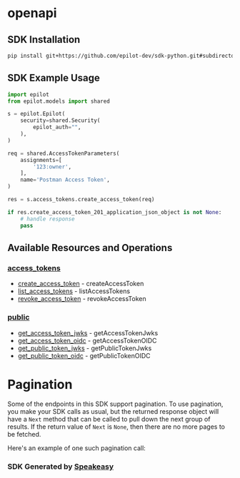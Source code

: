 # openapi

<!-- Start SDK Installation -->
## SDK Installation

```bash
pip install git+https://github.com/epilot-dev/sdk-python.git#subdirectory=access_token
```
<!-- End SDK Installation -->

## SDK Example Usage
<!-- Start SDK Example Usage -->
```python
import epilot
from epilot.models import shared

s = epilot.Epilot(
    security=shared.Security(
        epilot_auth="",
    ),
)

req = shared.AccessTokenParameters(
    assignments=[
        '123:owner',
    ],
    name='Postman Access Token',
)

res = s.access_tokens.create_access_token(req)

if res.create_access_token_201_application_json_object is not None:
    # handle response
    pass
```
<!-- End SDK Example Usage -->

<!-- Start SDK Available Operations -->
## Available Resources and Operations


### [access_tokens](docs/sdks/accesstokens/README.md)

* [create_access_token](docs/sdks/accesstokens/README.md#create_access_token) - createAccessToken
* [list_access_tokens](docs/sdks/accesstokens/README.md#list_access_tokens) - listAccessTokens
* [revoke_access_token](docs/sdks/accesstokens/README.md#revoke_access_token) - revokeAccessToken

### [public](docs/sdks/public/README.md)

* [get_access_token_jwks](docs/sdks/public/README.md#get_access_token_jwks) - getAccessTokenJwks
* [get_access_token_oidc](docs/sdks/public/README.md#get_access_token_oidc) - getAccessTokenOIDC
* [get_public_token_jwks](docs/sdks/public/README.md#get_public_token_jwks) - getPublicTokenJwks
* [get_public_token_oidc](docs/sdks/public/README.md#get_public_token_oidc) - getPublicTokenOIDC
<!-- End SDK Available Operations -->



<!-- Start Dev Containers -->

<!-- End Dev Containers -->



<!-- Start Pagination -->
# Pagination

Some of the endpoints in this SDK support pagination. To use pagination, you make your SDK calls as usual, but the
returned response object will have a `Next` method that can be called to pull down the next group of results. If the
return value of `Next` is `None`, then there are no more pages to be fetched.

Here's an example of one such pagination call:
<!-- End Pagination -->

<!-- Placeholder for Future Speakeasy SDK Sections -->



### SDK Generated by [Speakeasy](https://docs.speakeasyapi.dev/docs/using-speakeasy/client-sdks)
